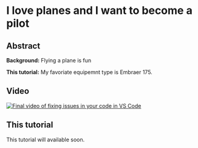 # I love planes and I want to become a pilot

## Abstract

**Background:** Flying a plane is fun

**This tutorial:** My favoriate equipemnt type is Embraer 175.

## Video

[![Final video of fixing issues in your code in VS Code](https://img.youtube.com/vi/JLMbpiywVxQ/maxresdefault.jpg)](https://www.youtube.com/watch?v=JLMbpiywVxQ)

## This tutorial

This tutorial will available soon.


